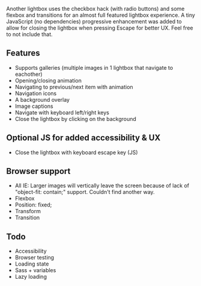 Another lightbox uses the checkbox hack (with radio buttons) and some flexbox and transitions for an almost full featured lightbox experience. A tiny JavaScript (no dependencies) progressive enhancement was added to allow for closing the lightbox when pressing Escape for better UX. Feel free to not include that.

## Features
* Supports galleries (multiple images in 1 lightbox that navigate to eachother)
* Opening/closing animation
* Navigating to previous/next item with animation
* Navigation icons
* A background overlay
* Image captions
* Navigate with keyboard left/right keys
* Close the lightbox by clicking on the background

## Optional JS for added accessibility & UX
* Close the lightbox with keyboard escape key (JS)</li>

## Browser support
* All IE: Larger images will vertically leave the screen because of lack of "object-fit: contain;" support. Couldn't find another way.
* Flexbox
* Position: fixed;
* Transform
* Transition

## Todo
* Accessibility
* Browser testing
* Loading state
* Sass + variables
* Lazy loading
